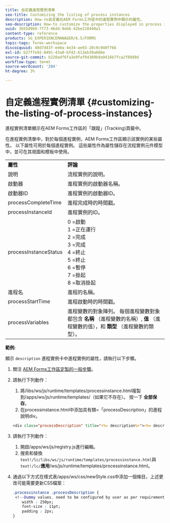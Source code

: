 ```yaml
---
title: 自定義進程實例清單
seo-title: Customizing the listing of process instances
description: How-to自定義在AEM Forms工作區中的進程實例中顯示的屬性。
seo-description: How-to customize the properties displayed in process instance in AEM Forms workspace.
uuid: 3b55d9b9-7f73-46dd-9eb6-42be218440a1
content-type: reference
products: SG_EXPERIENCEMANAGER/6.5/FORMS
topic-tags: forms-workspace
discoiquuid: 40d7d43f-ee0a-4e34-ae93-20c9c940f76b
exl-id: b27ffe92-8491-43a0-bf42-613eb39a606e
source-git-commit: b220adf6fa3e9faf94389b9a9416b7fca2f89d9d
workflow-type: tm+mt
source-wordcount: '284'
ht-degree: 3%

---
```


# 自定義進程實例清單 {#customizing-the-listing-of-process-instances}

進程實例清單顯示在AEM Forms工作區的「跟蹤」(Tracking)頁籤中。

在進程實例清單中，對於每個進程實例，AEM Forms工作區顯示該實例的某些屬性。 以下屬性可用於每個進程實例。 這些屬性作為屬性儲存在流程實例元件模型中，並可在其視圖和模板中使用。

<table>
 <tbody>
  <tr>
   <td><strong>屬性</strong></td>
   <td><strong>評論</strong></td>
  </tr>
  <tr>
   <td>說明</td>
   <td>流程實例的說明。</td>
  </tr>
  <tr>
   <td>啟動器</td>
   <td>進程實例的啟動器名稱。</td>
  </tr>
  <tr>
   <td>啟動器ID</td>
   <td>進程實例的啟動器ID。</td>
  </tr>
  <tr>
   <td>processCompleteTime</td>
   <td>進程完成時的時間戳。</td>
  </tr>
  <tr>
   <td>processInstanceId</td>
   <td>進程實例的ID。</td>
  </tr>
  <tr>
   <td>processInstanceStatus</td>
   <td>0 =啟動<br /> 1 =正在運行<br /> 2 =完成<br /> 3 =完成<br /> 4 =終止<br /> 5 =終止<br /> 6 =暫停<br /> 7 =掛起<br /> 8 =取消掛起</td>
  </tr>
  <tr>
   <td>進程名</td>
   <td>進程的名稱。</td>
  </tr>
  <tr>
   <td>processStartTime</td>
   <td>進程啟動時的時間戳。</td>
  </tr>
  <tr>
   <td>processVariables</td>
   <td>進程變數的對象陣列。 每個進程變數對象都包含 <strong>名稱</strong> （進程變數的名稱）, <strong>值</strong> （進程變數的值），和<strong> 類型</strong> （進程變數的類型）。</td>
  </tr>
 </tbody>
</table>

**範例:**

顯示 `description` 進程實例卡中進程實例的屬性，請執行以下步驟。

1. 關注 [AEM Forms工作區定製的一般步驟](/help/forms/using/generic-steps-html-workspace-customization.md)。
1. 請執行下列動作：

   1. 將/libs/ws/js/runtime/templates/processinstance.html複製到/apps/ws/js/runtime/templates/（如果它不存在）。 按一下 **全部保存**。
   1. 在processinstance.html中添加具有類=「processDescription」的進程說明div。

   ```jsp
   <div class="processDescription" title="<%= description%>"><%= description%></div>
   ```

1. 請執行下列動作：

   1. 開啟/apps/ws/js/registry.js進行編輯。
   1. 搜索和替換 `text!/lc/libs/ws/js/runtime/templates/processinstance.html`與 `text!/lc/`**應用**/ws/js/runtime/templates/processinstance.html。

1. 通過以下方式在樣式表/apps/ws/css/newStyle.css中添加一個條目，上述更改可能需要更新CSS檔案：

   ```css
   .processinstance .processDescription {
    <!--Dummy values, need to be configured by user as per requirement as well as user can add or delete any property depending upon requirement-->
       width : 250px;
       font-size : 11pt;
       padding : 2px;
   }
   ```
